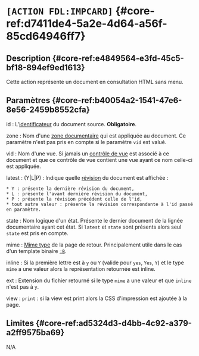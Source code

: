 # `[ACTION FDL:IMPCARD]` {#core-ref:d7411de4-5a2e-4d64-a56f-85cd64946ff7}

## Description  {#core-ref:e4849564-e3fd-45c5-bf18-894ef9ed1613}

Cette action représente un document en consultation HTML sans menu.

## Paramètres {#core-ref:b40054a2-1541-47e6-8e56-2459b8552cfa}

id
:    L'[identificateur][id_document] du document source. **Obligatoire**.

zone
:   Nom d'une [zone documentaire][zoneDocumentaire] qui est appliquée au 
    document. Ce paramètre n'est pas pris en compte si le paramètre `vid` est valué.

vid
:   Nom d'une vue. Si jamais un [contrôle de vue][cvdoc] est associé à ce document
    et que ce contrôle de vue contient une vue ayant ce nom celle-ci est appliquée.

latest
:   (Y|L|P) : Indique quelle [révision][revise] du document est affichée :
    
    * Y : présente la dernière révision du document,
    * L : présente l'avant dernière révision du document,
    * P : présente la révision précédent celle de l'id,
    * tout autre valeur : présente la révision correspondante à l'id passé en paramètre.

state
:   Nom logique d'un état. Présente le dernier document de la lignée documentaire
    ayant cet état. Si `latest` et `state` sont présents alors seul `state` est
    pris en compte.

mime
:   [Mime type][mime] de la page de retour. Principalement utile dans le cas d'un
    template binaire [`:B`][templateB].

inline
:   Si la première lettre est à `y` ou `Y` (valide pour `yes`, `Yes`, `Y`) et le
    type `mime` a une valeur alors la représentation retournée est inline. 

ext
:   Extension du fichier retourné si le type `mime` a une valeur et que `inline`
    n'est pas à `y`.

view
:   `print` : si la view est print alors la CSS d'impression est ajoutée à la
    page.

## Limites {#core-ref:ad5324d3-d4bb-4c92-a379-a2ff9575ba69}

N/A

<!-- link -->

[id_document]:          #core-ref:9aa8edfa-2f2a-11e2-aaec-838a12b40353 "Propriété ID"
[revise]:               #core-ref:882e3730-0483-4dbc-9b9d-0d0b5cc31d38
[zoneDocumentaire]:     #core-ref:49b96dc9-64e9-4f5a-a167-396282625c1e
[cvdoc]:                #core-ref:017f061a-7c12-42f8-aa9b-276cf706e7e0
[MDNtarget]:            https://developer.mozilla.org/en-US/docs/Web/HTML/Element/a "Descriptif de la balise a"
[templateB]:            #core-ref:96d615e5-b6a6-46d3-b42d-4396dbc42b8b
[dir]:                  #core-ref:977910df-1dc1-4def-9e0b-fb938f5d849f
[mime]:                 https://fr.wikipedia.org/wiki/Type_MIME "Wikipedia : Type Mime"